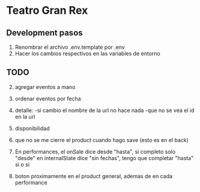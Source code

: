 # Teatro Gran Rex


## Development pasos

1. Renombrar el archivo .env.template por .env
2. Hacer los cambios respectivos en las variables de entorno

## TODO

2. agregar eventos a mano

3. ordenar eventos por fecha

4. detalle:
-si cambio el nombre de la url no hace nada
-que no se vea el id en la url

5. disponibilidad

10. que no se me cierre el product cuando hago save (esto es en el back)

11. En performances, el onSale dice desde "hasta", si completo solo "desde" en internalState dice "sin fechas", tengo que completar "hasta" si o si

12. boton proximamente en el product general, ademas de en cada performance
